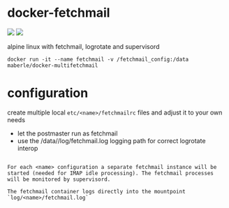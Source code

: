 # docker-fetchmail
[![](https://images.microbadger.com/badges/image/cguenther/docker-fetchmail.svg)](https://microbadger.com/images/cguenther/docker-fetchmail "Get your own image badge on microbadger.com")
[![](https://images.microbadger.com/badges/version/cguenther/docker-fetchmail.svg)](https://microbadger.com/images/cguenther/docker-fetchmail "Get your own version badge on microbadger.com")

alpine linux with fetchmail, logrotate and supervisord

```
docker run -it --name fetchmail -v /fetchmail_config:/data maberle/docker-multifetchmail
```
# configuration
create multiple local `etc/<name>/fetchmailrc` files and adjust it to your own needs
 - let the postmaster run as fetchmail
 - use the /data/<name>/log/fetchmail.log logging path for correct logrotate interop
```

For each <name> configuration a separate fetchmail instance will be started (needed for IMAP idle processing). The fetchmail processes will be monitored by supervisord.

The fetchmail container logs directly into the mountpoint `log/<name>/fetchmail.log`
